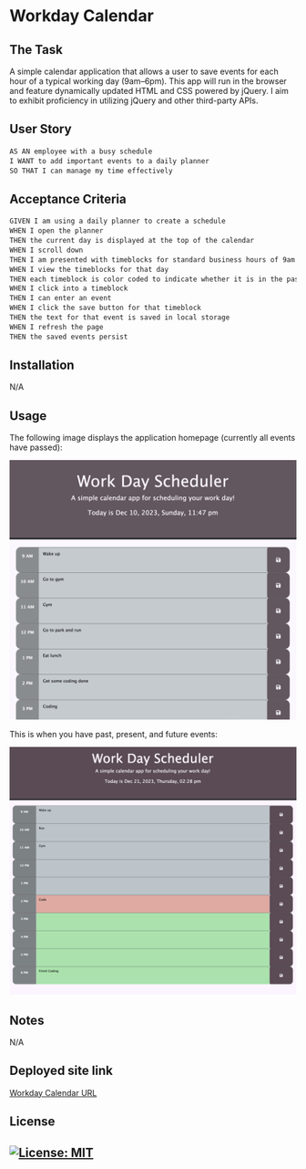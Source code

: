 # Workday Calendar

## The Task

A simple calendar application that allows a user to save events for each hour of a typical working day (9am&ndash;6pm). This app will run in the browser and feature dynamically updated HTML and CSS powered by jQuery.
I aim to exhibit proficiency in utilizing jQuery and other third-party APIs.

## User Story

```md
AS AN employee with a busy schedule
I WANT to add important events to a daily planner
SO THAT I can manage my time effectively
```

## Acceptance Criteria

```md
GIVEN I am using a daily planner to create a schedule
WHEN I open the planner
THEN the current day is displayed at the top of the calendar
WHEN I scroll down
THEN I am presented with timeblocks for standard business hours of 9am to 6pm
WHEN I view the timeblocks for that day
THEN each timeblock is color coded to indicate whether it is in the past, present, or future
WHEN I click into a timeblock
THEN I can enter an event
WHEN I click the save button for that timeblock
THEN the text for that event is saved in local storage
WHEN I refresh the page
THEN the saved events persist
```

## Installation

N/A

## Usage

The following image displays the application homepage (currently all events have passed):

![A user clicks on slots on the color-coded calendar and edits the events.](./Assets/Images/Home.png)

This is when you have past, present, and future events: 

![A user clicks on slots on the color-coded calendar and edits the events.](./Assets/Images/Home2.png)

## Notes

N/A

## Deployed site link

[Workday Calendar URL](https://gera1313.github.io/workday-calendar/)

## License

## [![License: MIT](https://img.shields.io/badge/License-MIT-yellow.svg)](https://opensource.org/licenses/MIT)